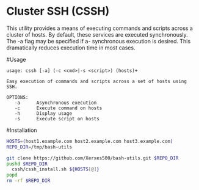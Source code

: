 Cluster SSH (CSSH)
===============

This utility provides a means of executing commands and scripts across a cluster of hosts.
By default, these services are executed synchronously. The -a flag may be specified if a-
synchronous execution is desired. This dramatically reduces execution time in most cases.

#Usage
```
usage: cssh [-a] (-c <cmd>|-s <script>) (hosts)+

Easy execution of commands and scripts across a set of hosts using SSH.

OPTIONS:
   -a      Asynchronous execution
   -c      Execute command on hosts
   -h      Display usage
   -s      Execute script on hosts
```

#Installation
```bash
HOSTS=(host1.example.com host2.example.com host3.example.com)
REPO_DIR=/tmp/bash-utils

git clone https://github.com/Xerxes500/bash-utils.git $REPO_DIR
pushd $REPO_DIR
  cssh/cssh_install.sh ${HOSTS[@]}
popd
rm -rf $REPO_DIR
```

